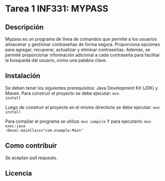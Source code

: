 # Tarea 1 INF331: MYPASS

## Descripción

Mypass es un programa de línea de comandos que permite a los usuarios almacenar y gestionar contraseñas de forma segura. 
Proporciona opciones para agregar, recuperar, actualizar y eliminar contraseñas. 
Además, se permite proporcionar información adicional a cada contraseña para facilitar la búsqueda del usuario, como una palabra clave. 

## Instalación

Se deben tener los siguientes prerequisitos: Java Development Kit (JDK) y Maven. Para construir el proyecto se debe ejecutar: <code>mvn install</code>

Luego de  construir el proyecto en el mismo directorio se debe ejecutar:
<code>mvn install</code>

Para compilar el programa se utiliza: <code>mvn compile</code>
Y para ejecutarlo: <code>mvn exec:java -Dexec.mainClass="com.example.Main"</code>

## Como contribuir

Se aceptan pull requests.

## Licencia
